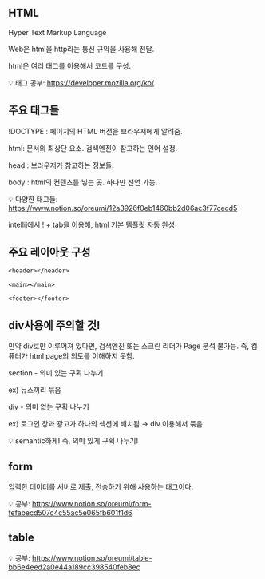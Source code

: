 ## HTML

Hyper Text Markup Language

Web은 html을 http라는 통신 규약을 사용해 전달. 

html은 여러 태그를 이용해서 코드를 구성.

💡 태그 공부: <https://developer.mozilla.org/ko/>


## 주요 태그들

!DOCTYPE : 페이지의 HTML 버전을 브라우저에게 알려줌.

html: 문서의 최상단 요소. 검색엔진이 참고하는 언어 설정.

head : 브라우저가 참고하는 정보들.

body :  html의 컨텐츠를 넣는 곳. 하나만 선언 가능.


💡 다양한 태그들: <https://www.notion.so/oreumi/12a3926f0eb1460bb2d06ac3f77cecd5>

intellij에서 ! + tab을 이용해, html 기본 템플릿 자동 완성

## 주요 레이아웃 구성
```
<header></header>

<main></main>

<footer></footer>
```
## div사용에 주의할 것!

만약 div로만 이루어져 있다면, 검색엔진 또는 스크린 리더가 Page 분석 불가능. 즉, 컴퓨터가 html page의 의도를 이해하지 못함.

section - 의미 있는 구획 나누기

ex) 뉴스끼리 묶음

div - 의미 없는 구획 나누기

ex) 로그인 창과 광고가 하나의 섹션에 배치됨 → div 이용해서 묶음

💡 semantic하게! 즉, 의미 있게 구획 나누기!


## form

입력한 데이터를 서버로 제출, 전송하기 위해 사용하는 태그이다. 

💡 공부: <https://www.notion.so/oreumi/form-fefabecd507c4c55ac5e065fb601f1d6>


## table

💡 공부: <https://www.notion.so/oreumi/table-bb6e4eed2a0e44a189cc398540feb8ec>

